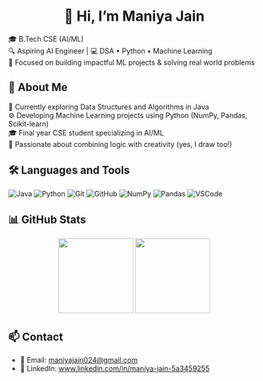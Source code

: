 <h1 align="center">👋 Hi, I’m Maniya Jain</h1>


🎓 B.Tech CSE (AI/ML)  
🔍 Aspiring AI Engineer | 💻 DSA • Python • Machine Learning  
🎯 Focused on building impactful ML projects & solving real world problems

## 🧠 About Me
🔭 Currently exploring Data Structures and Algorithms in Java  
⚙️ Developing Machine Learning projects using Python (NumPy, Pandas, Scikit-learn)  
🎓 Final year CSE student specializing in AI/ML  
🎨 Passionate about combining logic with creativity (yes, I draw too!)  

## 🛠️ Languages and Tools

![Java](https://img.shields.io/badge/Java-ED8B00?style=for-the-badge&logo=java&logoColor=white)
![Python](https://img.shields.io/badge/Python-3776AB?style=for-the-badge&logo=python&logoColor=white)
![Git](https://img.shields.io/badge/Git-F05032?style=for-the-badge&logo=git&logoColor=white)
![GitHub](https://img.shields.io/badge/GitHub-181717?style=for-the-badge&logo=github&logoColor=white)
![NumPy](https://img.shields.io/badge/NumPy-013243?style=for-the-badge&logo=numpy&logoColor=white)
![Pandas](https://img.shields.io/badge/Pandas-150458?style=for-the-badge&logo=pandas&logoColor=white)
![VSCode](https://img.shields.io/badge/VSCode-007ACC?style=for-the-badge&logo=visual-studio-code&logoColor=white)

## 📊 GitHub Stats

<p align="center">
  <img src="https://github-readme-stats.vercel.app/api?username=ManiyaJain&show_icons=true&theme=gruvbox" height="150" />
  <img src="https://github-readme-stats.vercel.app/api/top-langs/?username=ManiyaJain&layout=compact&theme=gruvbox" height="150" />
</p>

## 📫 Contact

- 📧 Email: maniyajain024@gmail.com 
- 🔗 LinkedIn: www.linkedin.com/in/maniya-jain-5a3459255






